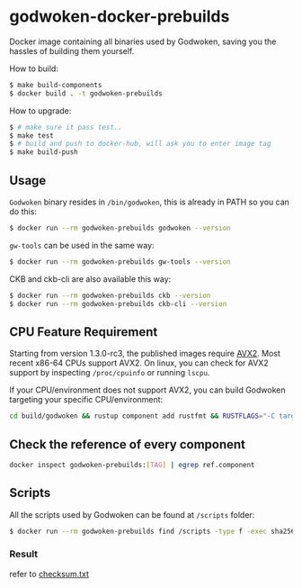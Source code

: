 godwoken-docker-prebuilds
=========================

Docker image containing all binaries used by Godwoken, saving you the hassles of building them yourself.

How to build:

```bash
$ make build-components
$ docker build . -t godwoken-prebuilds
```

How to upgrade:

```bash
$ # make sure it pass test..
$ make test
$ # build and push to docker-hub, will ask you to enter image tag
$ make build-push
```

## Usage

`Godwoken` binary resides in `/bin/godwoken`, this is already in PATH so you can do this:

```bash
$ docker run --rm godwoken-prebuilds godwoken --version
```

`gw-tools` can be used in the same way:

```bash
$ docker run --rm godwoken-prebuilds gw-tools --version
```

CKB and ckb-cli are also available this way:

```bash
$ docker run --rm godwoken-prebuilds ckb --version
$ docker run --rm godwoken-prebuilds ckb-cli --version
```

## CPU Feature Requirement

Starting from version 1.3.0-rc3, the published images require [AVX2](https://en.wikipedia.org/wiki/Advanced_Vector_Extensions). Most recent x86-64 CPUs support AVX2. On linux, you can check for AVX2 support by inspecting `/proc/cpuinfo` or running `lscpu`.

If your CPU/environment does not support AVX2, you can build Godwoken targeting your specific CPU/environment:
```sh
cd build/godwoken && rustup component add rustfmt && RUSTFLAGS="-C target-cpu=native" CARGO_PROFILE_RELEASE_LTO=true cargo build --release
```

## Check the reference of every component
```bash
docker inspect godwoken-prebuilds:[TAG] | egrep ref.component
```

## Scripts

All the scripts used by Godwoken can be found at `/scripts` folder:

```bash
$ docker run --rm godwoken-prebuilds find /scripts -type f -exec sha256sum {} \;
```

### Result
refer to [checksum.txt](./checksum.txt)
